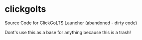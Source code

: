 # clickgolts
 Source Code for ClickGoLTS Launcher (abandoned - dirty code)

 Dont's use this as a base for anything because this is a trash!